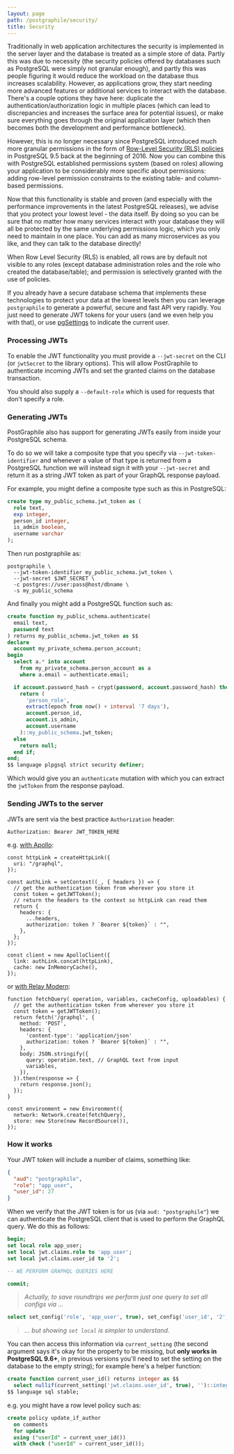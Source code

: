 ```yaml
---
layout: page
path: /postgraphile/security/
title: Security
---
```


Traditionally in web application architectures the security is implemented in
the server layer and the database is treated as a simple store of data. Partly
this was due to necessity (the security policies offered by databases such as
PostgreSQL were simply not granular enough), and partly this was people
figuring it would reduce the workload on the database thus increases
scalability. However, as applications grow, they start needing more advanced
features or additional services to interact with the database. There's a
couple options they have here: duplicate the authentication/authorization logic
in multiple places (which can lead to discrepancies and increases the surface
area for potential issues), or make sure everything goes through the original
application layer (which then becomes both the development and performance
bottleneck).

However, this is no longer necessary since PostgreSQL introduced much more
granular permissions in the form of [Row-Level Security (RLS)
policies](https://www.postgresql.org/docs/current/static/ddl-rowsecurity.html) in
PostgreSQL 9.5 back at the beginning of 2016. Now you can combine this with
PostgreSQL established permissions system (based on roles) allowing your
application to be considerably more specific about permissions: adding
row-level permission constraints to the existing table- and column-based
permissions.

Now that this functionality is stable and proven (and especially with the
performance improvements in the latest PostgreSQL releases), we advise that
you protect your lowest level - the data itself. By doing so you can be sure
that no matter how many services interact with your database they will all be
protected by the same underlying permissions logic, which you only need to
maintain in one place. You can add as many microservices as you like, and
they can talk to the database directly!

When Row Level Security (RLS) is enabled, all rows are by default not visible
to any roles (except database administration roles and the role who created
the database/table); and permission is selectively granted with the use of
policies.

If you already have a secure database schema that implements these
technologies to protect your data at the lowest levels then you can leverage
`postgraphile` to generate a powerful, secure and fast API very rapidly. You
just need to generate JWT tokens for your users (and we even help you with
that), or use [pgSettings](/postgraphile/usage-library/#pgsettings-function)
to indicate the current user.

### Processing JWTs

To enable the JWT functionality you must provide a `--jwt-secret` on the CLI
(or `jwtSecret` to the library options). This will allow PostGraphile to
authenticate incoming JWTs and set the granted claims on the database
transaction.

You should also supply a `--default-role` which is used for requests that don't
specify a role.

### Generating JWTs

PostGraphile also has support for generating JWTs easily from inside your
PostgreSQL schema.

To do so we will take a composite type that you specify via
`--jwt-token-identifier` and whenever a value of that type is returned from a
PostgreSQL function we will instead sign it with your `--jwt-secret` and return
it as a string JWT token as part of your GraphQL response payload.

For example, you might define a composite type such as this in PostgreSQL:

```sql
create type my_public_schema.jwt_token as (
  role text,
  exp integer,
  person_id integer,
  is_admin boolean,
  username varchar
);
```

Then run postgraphile as:

```
postgraphile \
  --jwt-token-identifier my_public_schema.jwt_token \
  --jwt-secret $JWT_SECRET \
  -c postgres://user:pass@host/dbname \
  -s my_public_schema
```

And finally you might add a PostgreSQL function such as:

```sql
create function my_public_schema.authenticate(
  email text,
  password text
) returns my_public_schema.jwt_token as $$
declare
  account my_private_schema.person_account;
begin
  select a.* into account
    from my_private_schema.person_account as a
    where a.email = authenticate.email;

  if account.password_hash = crypt(password, account.password_hash) then
    return (
      'person_role',
      extract(epoch from now() + interval '7 days'),
      account.person_id,
      account.is_admin,
      account.username
    )::my_public_schema.jwt_token;
  else
    return null;
  end if;
end;
$$ language plpgsql strict security definer;
```

Which would give you an `authenticate` mutation with which you can extract the
`jwtToken` from the response payload.

<!-- TODO: test this! -->

### Sending JWTs to the server

JWTs are sent via the best practice `Authorization` header:

```
Authorization: Bearer JWT_TOKEN_HERE
```

e.g. [with Apollo](https://www.apollographql.com/docs/react/recipes/authentication.html#Header):

```js{7,12}
const httpLink = createHttpLink({
  uri: "/graphql",
});

const authLink = setContext((_, { headers }) => {
  // get the authentication token from wherever you store it
  const token = getJWTToken();
  // return the headers to the context so httpLink can read them
  return {
    headers: {
      ...headers,
      authorization: token ? `Bearer ${token}` : "",
    },
  };
});

const client = new ApolloClient({
  link: authLink.concat(httpLink),
  cache: new InMemoryCache(),
});
```

or [with Relay Modern](https://facebook.github.io/relay/docs/en/network-layer.html):

```js{3,8}
function fetchQuery( operation, variables, cacheConfig, uploadables) {
  // get the authentication token from wherever you store it
  const token = getJWTToken();
  return fetch('/graphql', {
    method: 'POST',
    headers: {
      'content-type': 'application/json'
      authorization: token ? `Bearer ${token}` : "",
    },
    body: JSON.stringify({
      query: operation.text, // GraphQL text from input
      variables,
    }),
  }).then(response => {
    return response.json();
  });
}

const environment = new Environment({
  network: Network.create(fetchQuery),
  store: new Store(new RecordSource()),
});
```

### How it works

Your JWT token will include a number of claims, something like:

```json
{
  "aud": "postgraphile",
  "role": "app_user",
  "user_id": 27
}
```

When we verify that the JWT token is for us (via `aud: "postgraphile"`) we can
authenticate the PostgreSQL client that is used to perform the GraphQL query.
We do this as follows:

```sql
begin;
set local role app_user;
set local jwt.claims.role to 'app_user';
set local jwt.claims.user_id to '2';

-- WE PERFORM GRAPHQL QUERIES HERE

commit;
```

> _Actually, to save roundtrips we perform just one query to set all configs
> via ..._

```sql
select set_config('role', 'app_user', true), set_config('user_id', '2', true), ...
```

> _... but showing `set local` is simpler to understand._

You can then access this information via `current_setting` (the second argument
says it's okay for the property to be missing, but **only works in PostgreSQL
9.6+**, in previous versions you'll need to set the setting on the database to
the empty string); for example here's a helper function:

```sql
create function current_user_id() returns integer as $$
  select nullif(current_setting('jwt.claims.user_id', true), '')::integer;
$$ language sql stable;
```

e.g. you might have a row level policy such as:

```sql
create policy update_if_author
  on comments
  for update
  using ("userId" = current_user_id())
  with check ("userId" = current_user_id());
```
